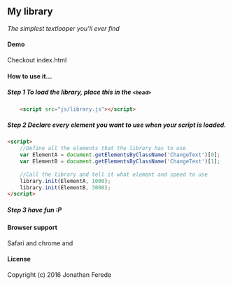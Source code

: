 My library
-------

[1]: <https://github.com/kenwheeler/slick>

_The simplest textlooper you'll ever find_

#### Demo

Checkout index.html

#### How to use it...
##### Step 1 To load the library, place this in the ``` <head> ```
```html
    <script src="js/library.js"></script>
```
##### Step 2 Declare every element you want to use when your script is loaded.

```html
<script>
    //Define all the elements that the library has to use
    var ElementA = document.getElementsByClassName('ChangeText')[0];    
    var ElementB = document.getElementsByClassName('ChangeText')[1]; 
    
    //Call the library and tell it what element and speed to use
    library.init(ElementA, 1000);
    library.init(ElementB, 3000);
</script>

```
    
##### Step 3 have fun :P

#### Browser support

Safari and chrome and

#### License

Copyright (c) 2016 Jonathan Ferede